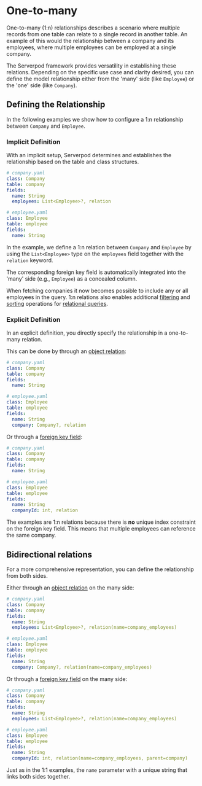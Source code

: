 # One-to-many

One-to-many (1:n) relationships describes a scenario where multiple records from one table can relate to a single record in another table. An example of this would the relationship between a company and its employees, where multiple employees can be employed at a single company.

The Serverpod framework provides versatility in establishing these relations. Depending on the specific use case and clarity desired, you can define the model relationship either from the 'many' side (like `Employee`) or the 'one' side (like `Company`).

## Defining the Relationship

In the following examples we show how to configure a 1:n relationship between `Company` and `Employee`.

### Implicit Definition

With an implicit setup, Serverpod determines and establishes the relationship based on the table and class structures.

```yaml
# company.yaml
class: Company
table: company
fields:
  name: String
  employees: List<Employee>?, relation

# employee.yaml
class: Employee
table: employee
fields:
  name: String
```

In the example, we define a 1:n relation between `Company` and `Employee` by using the `List<Employee>` type on the `employees` field together with the `relation` keyword.

The corresponding foreign key field is automatically integrated into the 'many' side (e.g., `Employee`) as a concealed column.

When fetching companies it now becomes possible to include any or all employees in the query. 1:n relations also enables additional [filtering](../filter#one-to-many) and [sorting](../sort#sort-on-relations) operations for [relational queries](../relation-queries).  

### Explicit Definition

In an explicit definition, you directly specify the relationship in a one-to-many relation.

This can be done by through an [object relation](one-to-one#with-an-object):

```yaml
# company.yaml
class: Company
table: company
fields:
  name: String

# employee.yaml
class: Employee
table: employee
fields:
  name: String
  company: Company?, relation
```

Or through a [foreign key field](one-to-one#with-an-id-field):

```yaml
# company.yaml
class: Company
table: company
fields:
  name: String

# employee.yaml
class: Employee
table: employee
fields:
  name: String
  companyId: int, relation
```

The examples are 1:n relations because there is **no** unique index constraint on the foreign key field. This means that multiple employees can reference the same company.

## Bidirectional relations

For a more comprehensive representation, you can define the relationship from both sides.

Either through an [object relation](one-to-one#with-an-object) on the many side:

```yaml
# company.yaml
class: Company
table: company
fields:
  name: String
  employees: List<Employee>?, relation(name=company_employees)

# employee.yaml
class: Employee
table: employee
fields:
  name: String
  company: Company?, relation(name=company_employees)
```

Or through a [foreign key field](one-to-one#with-an-id-field) on the many side:

```yaml
# company.yaml
class: Company
table: company
fields:
  name: String
  employees: List<Employee>?, relation(name=company_employees)

# employee.yaml
class: Employee
table: employee
fields:
  name: String
  companyId: int, relation(name=company_employees, parent=company)
```

Just as in the 1:1 examples, the `name` parameter with a unique string that links both sides together.
